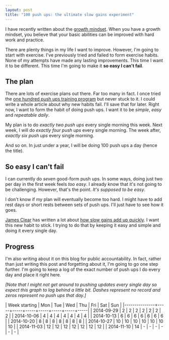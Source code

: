 ```yaml
---
layout: post
title: "100 push ups: the ultimate slow gains experiment"
---
```


I have recently written about the [growth mindset](/the-growth-mindset-applied-to-my-life-part-1/). When you have a growth mindset, you believe that your basic abilities can be improved with hard work and practice. 

There are plenty things in my life I want to improve. However, I'm going to start with exercise. I've previously tried and failed to form exercise habits. None of my attempts have made any lasting improvements. This time I want it to be different. This time I'm going to make it **so easy I can't fail**.


## The plan

There are lots of exercise plans out there. Far too many in fact. I once tried the [one hundred push ups training program](http://hundredpushups.com/) but never stuck to it. I could write a whole article about why new habits fail. I'll save that for later. Right now, I want to form the habit of doing push ups. I want it to be *simple*, *easy* and *repeatable daily*. 

My plan is to do *exactly two push ups* every single morning this week. Next week, I will do *exactly four push ups* every single morning. The week after, *exactly six push ups* every single morning. 

And so on. In just under a year, I will be doing 100 push ups a day (hence the title). 

## So easy I can't fail

I can currently do *seven* good-form push ups. In some ways, doing just two per day in the first week feels *too easy*. I already know that it's not going to be challenging. However, that's the point. *It's supposed to be easy*. 

I don't know if my plan will eventually become too hard. I might have to add rest days or short rests between sets of push ups. I'll just have to see how it goes. 

[James Clear](http://jamesclear.com/) has written a lot about [how slow gains add up quickly](http://jamesclear.com/slow-gains). I want this new habit to stick. I trying to do that by keeping it easy and simple and doing it every single day. 

## Progress

I'm also writing about it on this blog for public accountability. In fact, rather than just writing this post and forgetting about it, I'm going to go one step further. I'm going to keep a log of the exact number of push ups I do every day and place it right here. 

*[Note that I might not get around to pushing updates every single day so expect this graph to lag behind a little bit. Dashes represent no record and zeros represent no push ups that day.]*

| Week starting | Mon | Tue | Wed | Thu | Fri | Sat | Sun |
|---------------+-----+-----+-----+-----+-----+-----+-----|
| 2014-09-29    |  2  |  2  |  2  |  2  |  2  |  2  |  2  |
| 2014-10-06    |  4  |  4  |  4  |  4  |  4  |  4  |  4  |
| 2014-10-13    |  6  |  6  |  6  |  6  |  6  |  6  |  6  |
| 2014-10-20    |  8  |  8  |  8  |  8  |  8  |  8  |  8  |
| 2014-10-27    | 10  | 10  | 10  | 10  | 10  | 10  | 10  |
| 2014-11-03    | 12  | 12  | 12  | 12  | 12  | 12  | 12  |
| 2014-11-10    | 14  |  -  |  -  |  -  |  -  |  -  |  -  |
